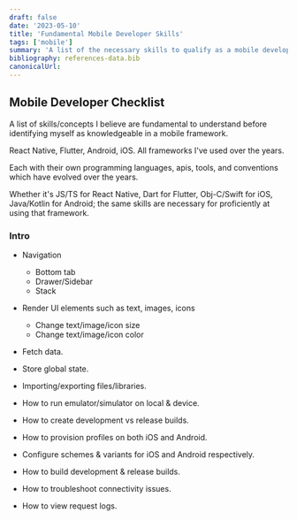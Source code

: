 ```yaml
---
draft: false
date: '2023-05-10'
title: 'Fundamental Mobile Developer Skills'
tags: ['mobile']
summary: 'A list of the necessary skills to qualify as a mobile develop in a framework'
bibliography: references-data.bib
canonicalUrl:
---
```


## Mobile Developer Checklist

A list of skills/concepts I believe are fundamental to understand before
identifying myself as knowledgeable in a mobile framework.

React Native, Flutter, Android, iOS. All frameworks I've used over the years.

Each with their own programming languages, apis, tools, and conventions which have
evolved over the years.

Whether it's JS/TS for React Native, Dart for Flutter, Obj-C/Swift for iOS,
Java/Kotlin for Android; the same skills are necessary
for proficiently at using that framework.

### Intro

- Navigation

  - Bottom tab
  - Drawer/Sidebar
  - Stack

- Render UI elements such as text, images, icons

  - Change text/image/icon size
  - Change text/image/icon color

- Fetch data.

- Store global state.

- Importing/exporting files/libraries.

- How to run emulator/simulator on local & device.

- How to create development vs release builds.

- How to provision profiles on both iOS and Android.

- Configure schemes & variants for iOS and Android respectively.

- How to build development & release builds.

- How to troubleshoot connectivity issues.

- How to view request logs.
